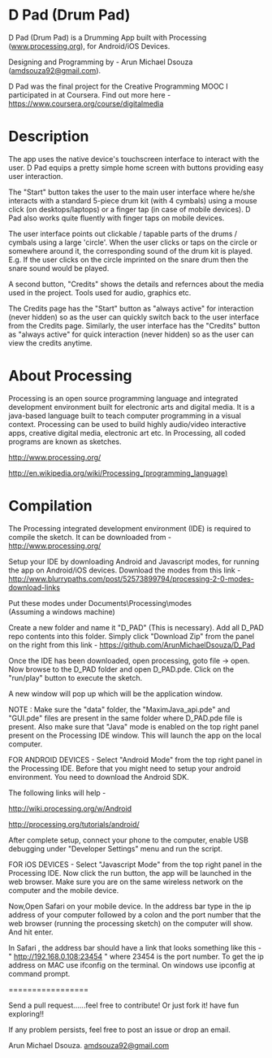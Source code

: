 D Pad (Drum Pad)
================
   
   D Pad (Drum Pad) is a Drumming App built with Processing (www.processing.org), for Android/iOS Devices.
  
   Designing and Programming by - Arun Michael Dsouza (amdsouza92@gmail.com).
   
   D Pad was the final project for the Creative Programming MOOC I participated in at Coursera.
   Find out more here - 
   https://www.coursera.org/course/digitalmedia

   
Description
===========
   
   The app uses the native device's touchscreen interface to interact with the user.
   D Pad equips a pretty simple home screen with buttons providing easy user interaction. 
   
   The "Start" button takes the user to the main user interface where he/she interacts with a standard 
   5-piece drum kit (with 4 cymbals) using a mouse click (on desktops/laptops) or a finger tap 
   (in case of mobile devices).
   D Pad also works quite fluently with finger taps on mobile devices. 
   
   The user interface points out clickable / tapable parts of the drums / cymbals using a large 'circle'.
   When the user clicks or taps on the circle or somewhere around it, the corresponding sound of the drum kit is played. 
   E.g. If the user clicks on the circle imprinted on the snare drum then the snare sound would be played.

   A second button, "Credits" shows the details and refernces about the media used in the project. Tools used 
   for audio, graphics etc.
   
   The Credits page has the "Start" button as "always active" for interaction (never hidden) so as the user 
   can quickly switch back to the user interface from the Credits page. Similarly, the user interface has 
   the "Credits" button as "always active" for quick interaction (never hidden) so as the user can view the 
   credits anytime.
   
   
   
About Processing
================

   Processing is an open source programming language and integrated development environment built for electronic 
   arts and digital media. It is a java-based language built to teach computer programming in a visual 
   context.
   Processing can be used to build highly audio/video interactive apps, creative digital media, electronic art etc.
   In Processing, all coded programs are known as sketches.
   
   http://www.processing.org/
   
   http://en.wikipedia.org/wiki/Processing_(programming_language)
   
   
   
Compilation
===========

   The Processing integrated development environment (IDE) is required to compile the sketch.
   It can be downloaded from - http://www.processing.org/
   
   Setup your IDE by downloading Android and Javascript modes, for running the app on Android/iOS devices.
   Download the modes from this link - 
   http://www.blurrypaths.com/post/52573899794/processing-2-0-modes-download-links
   
   Put these modes under Documents\Processing\modes\
   (Assuming a windows machine)
   
   Create a new folder and name it "D_PAD" (This is necessary). Add all D_PAD repo contents into this folder. 
   Simply click "Download Zip" from the 
   panel on the right from this link - 
   https://github.com/ArunMichaelDsouza/D_Pad
   
   Once the IDE has been downloaded, open processing, goto file -> open. Now browse to the D_PAD folder
   and open D_PAD.pde.
   Click on the "run/play" button to execute the sketch.
   
   A new window will pop up which will be the application window.
   
   NOTE : Make sure the "data" folder, the "MaximJava_api.pde" and "GUI.pde" files are present in the same
          folder where D_PAD.pde file is present. Also make sure that "Java" mode is enabled on the top right
          panel present on the Processing IDE window. This will launch the app on the local computer.
          
   FOR ANDROID DEVICES - 
   Select "Android Mode" from the top right panel in the Processing IDE. Before that you might need to setup your
   android environment. You need to download the Android SDK.
   
   The following links will help - 
   
   http://wiki.processing.org/w/Android
   
   http://processing.org/tutorials/android/
   
   After complete setup, connect your phone to the computer, enable USB debugging under "Developer Settings" menu and
   run the script.
   
   FOR iOS DEVICES - 
   Select "Javascript Mode" from the top right panel in the Processing IDE.
   Now click the run button, the app will be launched in the web browser. 
   Make sure you are on the same wireless network on the computer and the mobile device.
   
   Now,Open Safari on your mobile device.
   In the address bar type in the ip address of your computer followed by a colon and the port number that the 
   web browser (running the processing sketch) on the computer will show. And hit enter.
   
   In Safari , the address bar should have a link that looks something like this - 
   " http://192.168.0.108:23454 "
   where 23454 is the port number.
   To get the ip address on MAC use ifconfig on the terminal. On windows use ipconfig at command prompt.
   
   
   
          


=================





Send a pull request......feel free to contribute!
Or just fork it! have fun exploring!!

If any problem persists, feel free to post an issue or drop an email.



Arun Michael Dsouza.
amdsouza92@gmail.com



   
   


